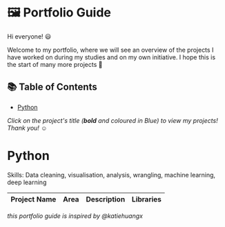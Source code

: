 # 🖼 Portfolio Guide

Hi everyone! 😃

Welcome to my portfolio, where we will see an overview of the projects I have worked on during my studies and on my own initiative. I hope this is the start of many more projects 🙌

## 📚 Table of Contents
- [Python](#python)

_Click on the project's title (**bold** and coloured in Blue) to view my projects! Thank you! ☺️_

# Python

Skills: Data cleaning, visualisation, analysis, wrangling, machine learning, deep learning

| Project Name | Area | Description | Libraries |
|---|---|---|---|


_this portfolio guide is inspired by @katiehuangx_

